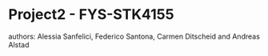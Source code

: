 # Project2 - FYS-STK4155

authors: Alessia Sanfelici, Federico Santona, Carmen Ditscheid and Andreas Alstad
